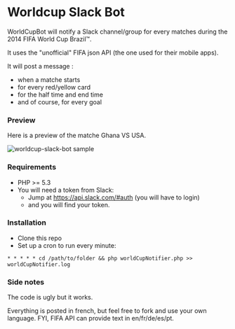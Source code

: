 # Worldcup Slack Bot

WorldCupBot will notify a Slack channel/group for every matches during the 2014 FIFA World Cup Brazil™.

It uses the "unofficial" FIFA json API (the one used for their mobile apps).

It will post a message :
  - when a matche starts
  - for every red/yellow card
  - for the half time and end time
  - and of course, for every goal

### Preview

Here is a preview of the matche Ghana VS USA.

![worldcup-slack-bot sample](http://i.imgur.com/ucMTQrq.png)

### Requirements

  - PHP >= 5.3
  - You will need a token from Slack:
    - Jump at https://api.slack.com/#auth (you will have to login)
    - and you will find your token.

### Installation

  - Clone this repo
  - Set up a cron to run every minute:

  ````
  * * * * * cd /path/to/folder && php worldCupNotifier.php >> worldCupNotifier.log
  ````

### Side notes

The code is ugly but it works.

Everything is posted in french, but feel free to fork and use your own language. FYI, FIFA API can provide text in en/fr/de/es/pt.
